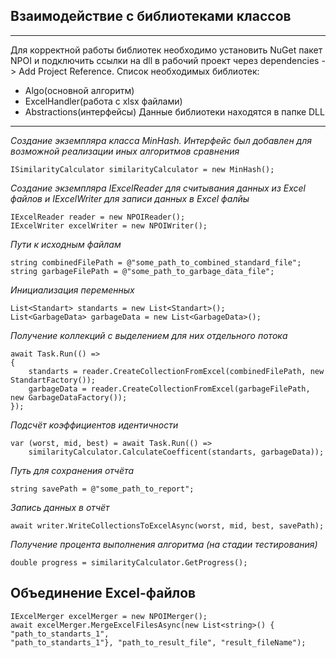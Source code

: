 ## Взаимодействие с библиотеками классов
__ __
Для корректной работы библиотек необходимо установить NuGet пакет NPOI и подключить ссылки на dll в рабочий проект через
dependencies -> Add Project Reference. 
Список необходимых библиотек:
+ Algo(основной алгоритм)
+ ExcelHandler(работа с xlsx файлами)
+ Abstractions(интерфейсы)
Данные библиотеки находятся в папке DLL
__ __

*Создание экземпляра класса MinHash. Интерфейс был добавлен для возможной реализации иных алгоритмов сравнения*
```
ISimilarityCalculator similarityCalculator = new MinHash();
```
*Создание экземпляра IExcelReader для считывания данных из Excel файлов
и IExcelWriter для записи данных в Excel фалйы*
```
IExcelReader reader = new NPOIReader();
IExcelWriter excelWriter = new NPOIWriter();
```
*Пути к исходным файлам*
```
string combinedFilePath = @"some_path_to_combined_standard_file";
string garbageFilePath = @"some_path_to_garbage_data_file";
```
*Инициализация переменных*
```
List<Standart> standarts = new List<Standart>();
List<GarbageData> garbageData = new List<GarbageData>();
```
*Получение коллекций с выделением для них отдельного потока*
```
await Task.Run(() => 
{
    standarts = reader.CreateCollectionFromExcel(combinedFilePath, new StandartFactory());
    garbageData = reader.CreateCollectionFromExcel(garbageFilePath, new GarbageDataFactory());
});
```
*Подсчёт коэффициентов идентичности*
```
var (worst, mid, best) = await Task.Run(() =>
    similarityCalculator.CalculateCoefficent(standarts, garbageData));
```
*Путь для сохранения отчёта*
```
string savePath = @"some_path_to_report";
```
*Запись данных в отчёт*
```
await writer.WriteCollectionsToExcelAsync(worst, mid, best, savePath);
```
*Получение процента выполнения алгоритма (на стадии тестирования)*
```
double progress = similarityCalculator.GetProgress();
```
## Объединение Excel-файлов
```
IExcelMerger excelMerger = new NPOIMerger();
await excelMerger.MergeExcelFilesAsync(new List<string>() { "path_to_standarts_1",
"path_to_standarts_1"}, "path_to_result_file", "result_fileName");
```
